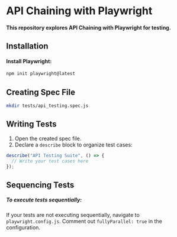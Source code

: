 # API Chaining with Playwright

#### This repository explores API Chaining with Playwright for testing.

## Installation

#### Install Playwright:

```bash
npm init playwright@latest
```

## Creating Spec File

```bash
mkdir tests/api_testing.spec.js
```

## Writing Tests

1. Open the created spec file.
2. Declare a `describe` block to organize test cases:

```javascript
describe("API Testing Suite", () => {
  // Write your test cases here
});
```

## Sequencing Tests

##### To execute tests sequentially:

If your tests are not executing sequentially, navigate to `playwright.config.js`.
Comment out `fullyParallel: true` in the configuration.

